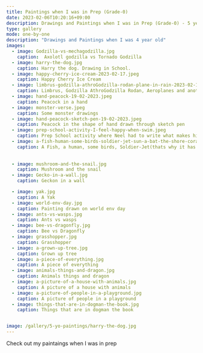 ```yaml
---
title: Paintings when I was in Prep (Grade-0)
date: 2023-02-06T10:20:16+09:00
description: Drawings and Paintings when I was in Prep (Grade-0) - 5 years old
type: gallery
mode: one-by-one
description: "Drawings and Paintings when I was 4 year old"
images:
  - image: Godzilla-vs-mechagodzilla.jpg
    caption:  Axolotl godzilla vs Tornado Godzilla
  - image: harry-the-dog.jpg
    caption: Harry the dog. Drawing in School.
  - image: happy-cherry-ice-cream-2023-02-17.jpeg
    caption: Happy Cherry Ice Cream
  - image: limbrus-godzilla-athroGodzilla-rodan-plane-in-rain-2023-02-17.jpeg
    caption: Limbrus, Godzilla AthroGodzilla Rodan, Aeroplanes and another Limbrus in rain. Painted on 17-02-2023
  - image: hand-peacock-19-02-2023.jpeg
    caption: Peacock in a hand
  - image: monster-verse.jpeg
    caption: Some monster drawings
  - image: hand-peacock-sketch-pen-19-02-2023.jpeg
    caption: Peacock in the shape of hand drawn through sketch pen
  - image: prep-school-activity-I-feel-happy-when-swim.jpeg
    caption: Prep School activity where Neel had to write what makes him happy. He mentioned, "I feel happy when I go to swimming".
  - image: a-fish-human-some-birds-soldier-jet-sun-a-bat-the-shore-coral-reef-sea-grass-and-water-and-bombs-and-somemore-birds.jpeg
    caption: A Fish, a human, some birds, Soldier-Jet(thats why it has S written on it), a Bat(sleeping because its day), shore, Coral reef, Sea grass and water and bombs and some more birds
    
    
  - image: mushroom-and-the-snail.jpg
    caption: Mushroom and the snail
  - image: Gecko-in-a-wall.jpg
    caption: Geckon in a wall

  - image: yak.jpg
    caption: A Yak
  - image: world-env-day.jpg
    caption: Painting drawn on world env day
  - image: ants-vs-wasps.jpg
    caption: Ants vs wasps
  - image: bee-vs-dragonfly.jpg
    caption: Bee vs Dragonfly
  - image: grasshopper.jpg
    caption: Grasshopper
  - image: a-grown-up-tree.jpg
    caption: Grown up tree
  - image: a-piece-of-everything.jpg
    caption: A piece of everything
  - image: animals-things-and-dragon.jpg
    caption: Animals things and dragon
  - image: a-picture-of-a-house-with-animals.jpg
    caption: A picture of a house with animals
  - image: a-picture-of-people-in-a-playground.jpg
    caption: A picture of people in a playground
  - image: things-that-are-in-dogman-the-book.jpg
    caption: Things that are in dogman the book


image: /gallery/5-yo-paintings/harry-the-dog.jpg
---
```


Check out my paintaings when I was in prep